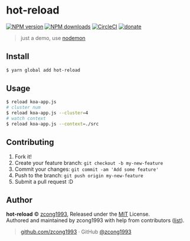 
# hot-reload

[![NPM version](https://img.shields.io/npm/v/hot-reload.svg?style=flat)](https://npmjs.com/package/hot-reload) [![NPM downloads](https://img.shields.io/npm/dm/hot-reload.svg?style=flat)](https://npmjs.com/package/hot-reload) [![CircleCI](https://circleci.com/gh/zcong1993/hot-reload/tree/master.svg?style=shield)](https://circleci.com/gh/zcong1993/hot-reload/tree/master)  [![donate](https://img.shields.io/badge/$-donate-ff69b4.svg?maxAge=2592000&style=flat)](https://github.com/zcong1993/donate)

> just a demo, use [nodemon](https://github.com/remy/nodemon)

## Install

```bash
$ yarn global add hot-reload
```

## Usage

```bash
$ reload koa-app.js
# cluster num
$ reload koa-app.js --cluster=4
# watch context
$ reload koa-app.js --context=./src
```

## Contributing

1. Fork it!
2. Create your feature branch: `git checkout -b my-new-feature`
3. Commit your changes: `git commit -am 'Add some feature'`
4. Push to the branch: `git push origin my-new-feature`
5. Submit a pull request :D


## Author

**hot-reload** © [zcong1993](https://github.com/zcong1993), Released under the [MIT](./LICENSE) License.<br>
Authored and maintained by zcong1993 with help from contributors ([list](https://github.com/zcong1993/hot-reload/contributors)).

> [github.com/zcong1993](https://github.com/zcong1993) · GitHub [@zcong1993](https://github.com/zcong1993)
